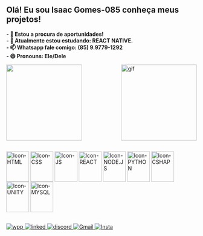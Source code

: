 ## Olá! Eu sou Isaac Gomes-085 conheça meus projetos!

<strong> - 🔭 Estou a procura de aportunidades! </strong>
</br>
<strong>- 🌱 Atualmente estou estudando: REACT NATIVE.</strong>
</br>
<strong>- 📫 Whatsapp fale comigo: (85) 9.9779-1292</strong>
</br>
<strong>- 😄 Pronouns: Ele/Dele</strong>


<div style="box_shadow: 10px solid black">
  <img height='200em' src="https://github-readme-stats.vercel.app/api?username=Isaac-Gomes-085&show_icons=true&theme=merko" />
  <img align='right' height='200' alt='gif' src='https://media.discordapp.net/attachments/1070531856757440533/1190061993038725220/download20231204192241.png?ex=65a06e99&is=658df999&hm=47ade6b0c6268939289ba9156a824caa24843f886425f2e5014cbe4a9e79713d&=&format=webp&quality=lossless' />
</div>

##

<div>
  <img align='center' height='80' width='60' src='https://cdn.jsdelivr.net/gh/devicons/devicon/icons/html5/html5-original-wordmark.svg' alt='Icon-HTML'/>
  <img align='center' height='80' width='60' src='https://cdn.jsdelivr.net/gh/devicons/devicon/icons/css3/css3-original-wordmark.svg' alt='Icon-CSS'/>
  <img align='center' height='80' width='60' src='https://cdn.jsdelivr.net/gh/devicons/devicon/icons/javascript/javascript-original.svg' alt='Icon-JS'/>
  <img align='center' height='80' width='60' src='https://cdn.jsdelivr.net/gh/devicons/devicon/icons/react/react-original-wordmark.svg' alt='Icon-REACT'/>
  <img align='center' height='80' width='60' src='https://cdn.jsdelivr.net/gh/devicons/devicon/icons/nodejs/nodejs-original-wordmark.svg' alt='Icon-NODE.JS'/>
  <img align='center' height='80' width='60' src='https://cdn.jsdelivr.net/gh/devicons/devicon/icons/python/python-original-wordmark.svg' alt='Icon-PYTHON'/>
  <img align='center' height='80' width='60' src='https://cdn.jsdelivr.net/gh/devicons/devicon/icons/csharp/csharp-original.svg' alt='Icon-CSHAP'/>
  <img align='center' height='80' width='60' src='https://cdn.jsdelivr.net/gh/devicons/devicon/icons/unity/unity-original-wordmark.svg' alt='Icon-UNITY'/>
  <img align='center' height='80' width='60' src='https://cdn.jsdelivr.net/gh/devicons/devicon/icons/mysql/mysql-original-wordmark.svg' alt='Icon-MYSQL'/>
</div>

##

<div>
  <a target="_blank" href="https://web.whatsapp.com/" target="_blank" > <img src='https://img.shields.io/badge/WhatsApp-25D366?style=for-the-badge&logo=whatsapp&logoColor=white' alt='wpp' /> </a>
  <a href="https://www.linkedin.com/in/isaac-gomes-83671222b/" target='_blank'> <img src='https://img.shields.io/badge/LinkedIn-0077B5?style=for-the-badge&logo=linkedin&logoColor=white' alt='linked' /> </a>
  <a href="https://discord.com/channels/@me" target='_blank'> <img src='https://img.shields.io/badge/Discord-7289DA?style=for-the-badge&logo=discord&logoColor=white' alt='discord' /> </a>
  <a href="https://mail.google.com/mail/u/0/?tab=rm&ogbl#inbox" target='_blank'> <img src='https://img.shields.io/badge/Gmail-D14836?style=for-the-badge&logo=gmail&logoColor=white' alt='Gmail' /> </a>
  <a href="https://www.instagram.com/" target='_blank'> <img src='https://img.shields.io/badge/Instagram-E4405F?style=for-the-badge&logo=instagram&logoColor=white' alt='Insta' /> </a>
</div>
